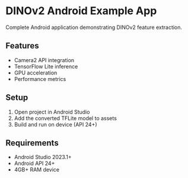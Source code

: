 # DINOv2 Android Example App

Complete Android application demonstrating DINOv2 feature extraction.

## Features
- Camera2 API integration
- TensorFlow Lite inference
- GPU acceleration
- Performance metrics

## Setup
1. Open project in Android Studio
2. Add the converted TFLite model to assets
3. Build and run on device (API 24+)

## Requirements
- Android Studio 2023.1+
- Android API 24+
- 4GB+ RAM device
